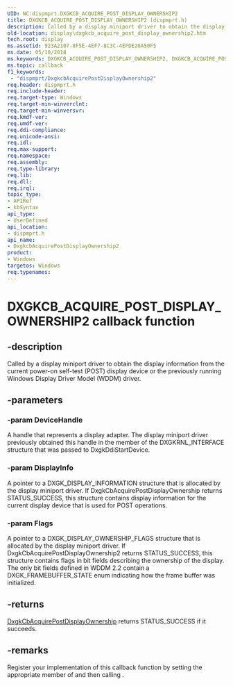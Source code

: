 ```yaml
---
UID: NC:dispmprt.DXGKCB_ACQUIRE_POST_DISPLAY_OWNERSHIP2
title: DXGKCB_ACQUIRE_POST_DISPLAY_OWNERSHIP2 (dispmprt.h)
description: Called by a display miniport driver to obtain the display information from the current power-on self-test (POST) display device or the previously running Windows Display Driver Model (WDDM) driver.
old-location: display\dxgkcb_acquire_post_display_ownership2.htm
tech.root: display
ms.assetid: 923A2107-8F5E-4EF7-8C3C-4EFDE26A50F5
ms.date: 05/10/2018
ms.keywords: DXGKCB_ACQUIRE_POST_DISPLAY_OWNERSHIP2, DXGKCB_ACQUIRE_POST_DISPLAY_OWNERSHIP2 callback, DxgkcbAcquirePostDisplayOwnership2, DxgkcbAcquirePostDisplayOwnership2 callback function [Display Devices], callback function pointer [Display Devices], display.dxgkcb_acquire_post_display_ownership2, dispmprt/DxgkcbAcquirePostDisplayOwnership2
ms.topic: callback
f1_keywords:
 - "dispmprt/DxgkcbAcquirePostDisplayOwnership2"
req.header: dispmprt.h
req.include-header: 
req.target-type: Windows
req.target-min-winverclnt: 
req.target-min-winversvr: 
req.kmdf-ver: 
req.umdf-ver: 
req.ddi-compliance: 
req.unicode-ansi: 
req.idl: 
req.max-support: 
req.namespace: 
req.assembly: 
req.type-library: 
req.lib: 
req.dll: 
req.irql: 
topic_type:
- APIRef
- kbSyntax
api_type:
- UserDefined
api_location:
- dispmprt.h
api_name:
- DxgkcbAcquirePostDisplayOwnership2
product:
- Windows
targetos: Windows
req.typenames: 
---
```


# DXGKCB_ACQUIRE_POST_DISPLAY_OWNERSHIP2 callback function


## -description


Called by a display miniport driver to obtain the display information from the current  power-on self-test (POST) display device or the previously running Windows Display Driver Model (WDDM) driver.


## -parameters




### -param DeviceHandle

A handle that represents a display adapter. The display miniport driver previously obtained this handle in the  member of the DXGKRNL_INTERFACE structure that was passed to DxgkDdiStartDevice.


### -param DisplayInfo

A pointer to a DXGK_DISPLAY_INFORMATION structure that is allocated by the display miniport driver. If DxgkCbAcquirePostDisplayOwnership returns STATUS_SUCCESS, this structure contains display information for the current display device that is used for POST operations.


### -param Flags

A pointer to a DXGK_DISPLAY_OWNERSHIP_FLAGS structure that is allocated by the display miniport driver. If DxgkCbAcquirePostDisplayOwnership2 returns STATUS_SUCCESS, this structure contains flags in bit fields describing the ownership of the display.  The only bit fields defined in WDDM 2.2 contain a DXGK_FRAMEBUFFER_STATE enum indicating how the frame buffer was initialized.


## -returns




<a href="https://docs.microsoft.com/windows-hardware/drivers/ddi/dispmprt/nc-dispmprt-dxgkcb_acquire_post_display_ownership">DxgkCbAcquirePostDisplayOwnership</a> returns STATUS_SUCCESS if it succeeds. 




## -remarks



Register your implementation of this callback function by setting the appropriate member of  and then calling .



